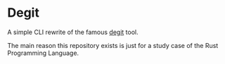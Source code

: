 # Degit

A simple CLI rewrite of the famous [degit](https://github.com/Rich-Harris/degit/) tool.

The main reason this repository exists is just for a study case of the Rust Programming Language.
